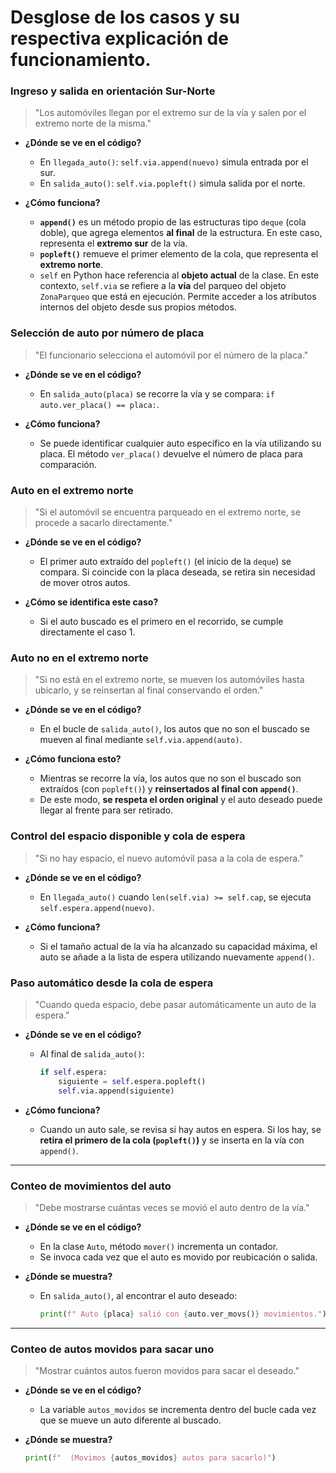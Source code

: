 # Desglose de los casos y su respectiva explicación de funcionamiento.

###  **Ingreso y salida en orientación Sur-Norte**

> "Los automóviles llegan por el extremo sur de la vía y salen por el extremo norte de la misma."

- **¿Dónde se ve en el código?**
  - En `llegada_auto()`: `self.via.append(nuevo)` simula entrada por el sur.
  - En `salida_auto()`: `self.via.popleft()` simula salida por el norte.

- **¿Cómo funciona?**
  - **`append()`** es un método propio de las estructuras tipo `deque` (cola doble), que agrega elementos **al final** de la estructura. En este caso, representa el **extremo sur** de la vía.
  - **`popleft()`** remueve el primer elemento de la cola, que representa el **extremo norte**.
  - `self` en Python hace referencia al **objeto actual** de la clase. En este contexto, `self.via` se refiere a la **vía** del parqueo del objeto `ZonaParqueo` que está en ejecución. Permite acceder a los atributos internos del objeto desde sus propios métodos.


###  **Selección de auto por número de placa**

> "El funcionario selecciona el automóvil por el número de la placa."

- **¿Dónde se ve en el código?**
  - En `salida_auto(placa)` se recorre la vía y se compara: `if auto.ver_placa() == placa:`.

- **¿Cómo funciona?**
  - Se puede identificar cualquier auto específico en la vía utilizando su placa. El método `ver_placa()` devuelve el número de placa para comparación.


###  **Auto en el extremo norte**

> "Si el automóvil se encuentra parqueado en el extremo norte, se procede a sacarlo directamente."

- **¿Dónde se ve en el código?**
  - El primer auto extraído del `popleft()` (el inicio de la `deque`) se compara. Si coincide con la placa deseada, se retira sin necesidad de mover otros autos.

- **¿Cómo se identifica este caso?**
  - Si el auto buscado es el primero en el recorrido, se cumple directamente el caso 1.


### **Auto no en el extremo norte**

> "Si no está en el extremo norte, se mueven los automóviles hasta ubicarlo, y se reinsertan al final conservando el orden."

- **¿Dónde se ve en el código?**
  - En el bucle de `salida_auto()`, los autos que no son el buscado se mueven al final mediante `self.via.append(auto)`.

- **¿Cómo funciona esto?**
  - Mientras se recorre la vía, los autos que no son el buscado son extraídos (con `popleft()`) y **reinsertados al final con `append()`**.
  - De este modo, **se respeta el orden original** y el auto deseado puede llegar al frente para ser retirado.


###  Control del espacio disponible y cola de espera

> "Si no hay espacio, el nuevo automóvil pasa a la cola de espera."

- **¿Dónde se ve en el código?**
  - En `llegada_auto()` cuando `len(self.via) >= self.cap`, se ejecuta `self.espera.append(nuevo)`.

- **¿Cómo funciona?**
  - Si el tamaño actual de la vía ha alcanzado su capacidad máxima, el auto se añade a la lista de espera utilizando nuevamente `append()`.


###  Paso automático desde la cola de espera

> "Cuando queda espacio, debe pasar automáticamente un auto de la espera."

- **¿Dónde se ve en el código?**
  - Al final de `salida_auto()`:
    ```python
    if self.espera:
        siguiente = self.espera.popleft()
        self.via.append(siguiente)
    ```

- **¿Cómo funciona?**
  - Cuando un auto sale, se revisa si hay autos en espera. Si los hay, se **retira el primero de la cola (`popleft()`)** y se inserta en la vía con `append()`.

---

### Conteo de movimientos del auto

> "Debe mostrarse cuántas veces se movió el auto dentro de la vía."

- **¿Dónde se ve en el código?**
  - En la clase `Auto`, método `mover()` incrementa un contador.
  - Se invoca cada vez que el auto es movido por reubicación o salida.

- **¿Dónde se muestra?**
  - En `salida_auto()`, al encontrar el auto deseado:
    ```python
    print(f" Auto {placa} salió con {auto.ver_movs()} movimientos.")
    ```

---

###  Conteo de autos movidos para sacar uno

> "Mostrar cuántos autos fueron movidos para sacar el deseado."

- **¿Dónde se ve en el código?**
  - La variable `autos_movidos` se incrementa dentro del bucle cada vez que se mueve un auto diferente al buscado.

- **¿Dónde se muestra?**
  ```python
  print(f"  (Movimos {autos_movidos} autos para sacarlo)")
